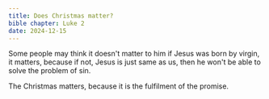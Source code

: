 ```yaml
---
title: Does Christmas matter?
bible chapter: Luke 2
date: 2024-12-15
---
```

Some people may think it doesn't matter to him if Jesus was born by virgin, it matters, because if not, Jesus is just same as us, then he won't be able to solve the problem of sin.

The Christmas matters, because it is the fulfilment of the promise.